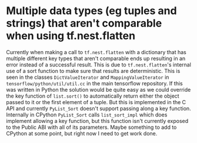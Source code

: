 # Multiple data types (eg tuples and strings) that aren't comparable when using tf.nest.flatten

Currently when making a call to `tf.nest.flatten` with a dictionary that has
multiple different key types that aren't comparable ends up resulting in an error
instead of a successful result. This is due to `tf.nest.flatten`'s internal use
of a sort function to make sure that results are deterministic. This is seen
in the classes `DictValueIterator` and `MappingValueIterator`
in `tensorflow/python/util/util.cc` in the main tensorflow repository. If this
was written in Python the solution would be quite easy as we could override the
key function of `list.sort()` to automatically return either the object passed to it
or the first element of a tuple. But this is implemented in the C API and currently
`PyList_Sort` doesn't support passing along a key function. Internally in CPython
`PyList_Sort` calls `list_sort_impl` which does implement allowing a key function,
but this function isn't currently exposed to the Public ABI with all of its parameters.
Maybe something to add to CPython at some point, but right now I need to get work done.